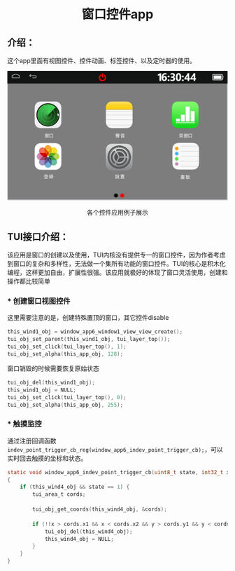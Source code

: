 <h1 align="center"> 窗口控件app </h1>

## 介绍：
这个app里面有视图控件、控件动画、标签控件、以及定时器的使用。

<p align="center">
<img src="https://github.com/TUISYS/image/raw/main/windows.gif">
</p>
<p align="center">
各个控件应用例子展示
</p>

## TUI接口介绍：
该应用是窗口的创建以及使用，TUI内核没有提供专一的窗口控件，因为作者考虑到窗口的复杂和多样性，无法做一个集所有功能的窗口控件。TUI的核心是积木化编程，这样更加自由，扩展性很强。该应用就极好的体现了窗口灵活使用，创建和操作都比较简单

### * 创建窗口视图控件
这里需要注意的是，创建特殊置顶的窗口，其它控件disable
``` c
this_wind1_obj = window_app6_window1_view_view_create();
tui_obj_set_parent(this_wind1_obj, tui_layer_top());
tui_obj_set_click(tui_layer_top(), 1);
tui_obj_set_alpha(this_app_obj, 128);
```
窗口销毁的时候需要恢复原始状态
``` c
tui_obj_del(this_wind1_obj);
this_wind1_obj = NULL;
tui_obj_set_click(tui_layer_top(), 0);
tui_obj_set_alpha(this_app_obj, 255);
```

### * 触摸监控
通过注册回调函数```indev_point_trigger_cb_reg(window_app6_indev_point_trigger_cb);```，可以实时回去触摸的坐标和状态。
``` c
static void window_app6_indev_point_trigger_cb(uint8_t state, int32_t x, int32_t y)
{
	if (this_wind4_obj && state == 1) {
		tui_area_t cords;

		tui_obj_get_coords(this_wind4_obj, &cords);

		if (!(x > cords.x1 && x < cords.x2 && y > cords.y1 && y < cords.y2)) {
			tui_obj_del(this_wind4_obj);
			this_wind4_obj = NULL;
		}
	}
}
```


